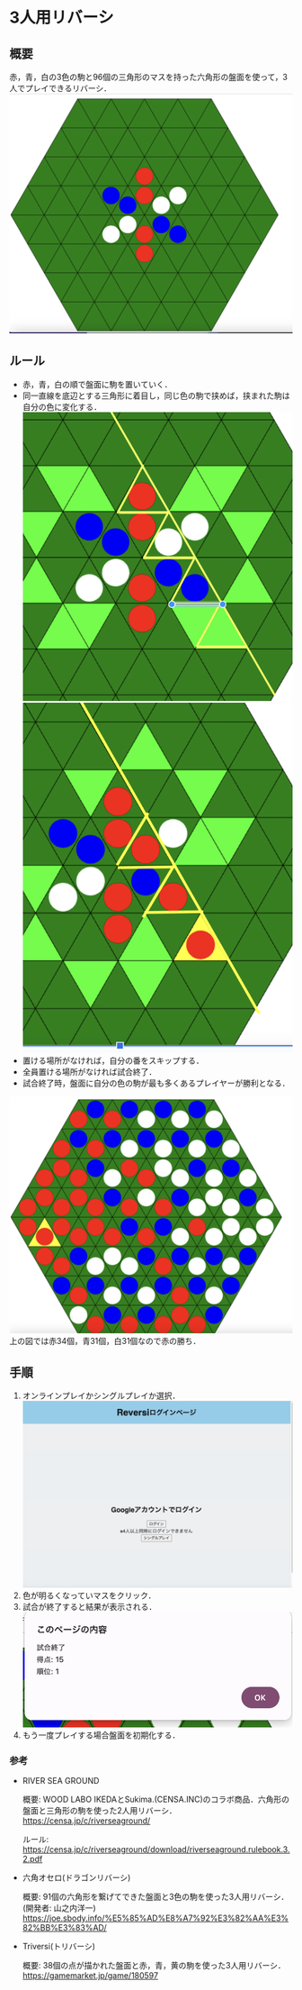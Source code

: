 # 3人用リバーシ

## 概要

赤，青，白の3色の駒と96個の三角形のマスを持った六角形の盤面を使って，3人でプレイできるリバーシ．
![](./resource/patern_03.png)

## ルール

- 赤，青，白の順で盤面に駒を置いていく．
- 同一直線を底辺とする三角形に着目し，同じ色の駒で挟めば，挟まれた駒は自分の色に変化する．
![](./resource/example_03.png)
![](./resource/example_04.png)
- 置ける場所がなければ，自分の番をスキップする．
- 全員置ける場所がなければ試合終了．
- 試合終了時，盤面に自分の色の駒が最も多くあるプレイヤーが勝利となる．

![](./resource/result.png)
上の図では赤34個，青31個，白31個なので赤の勝ち．

## 手順

1. オンラインプレイかシングルプレイか選択．
![](./resource/login_page.png)
2. 色が明るくなっていマスをクリック．
3. 試合が終了すると結果が表示される．
![](./resource/result_popup.png)
4. もう一度プレイする場合盤面を初期化する．

### 参考

- RIVER SEA GROUND

    概要: WOOD LABO IKEDAとSukima.(CENSA.INC)のコラボ商品．六角形の盤面と三角形の駒を使った2人用リバーシ．
https://censa.jp/c/riverseaground/

    ルール: https://censa.jp/c/riverseaground/download/riverseaground.rulebook.3.2.pdf

- 六角オセロ(ドラゴンリバーシ)

    概要: 91個の六角形を繋げてできた盤面と3色の駒を使った3人用リバーシ．(開発者: 山之内洋一)
https://joe.sbody.info/%E5%85%AD%E8%A7%92%E3%82%AA%E3%82%BB%E3%83%AD/

- Triversi(トリバーシ)

    概要: 38個の点が描かれた盤面と赤，青，黄の駒を使った3人用リバーシ．
https://gamemarket.jp/game/180597
